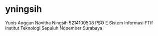 # yningsih
Yunis Anggun Novitha Ningsih 5214100508 PSO E Sistem Informasi FTIf Institut Teknologi Sepuluh Nopember Surabaya
